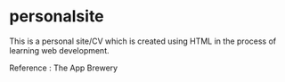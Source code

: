 # personalsite
This is a personal site/CV which is created using HTML in the process of learning web development.

Reference : The App Brewery
